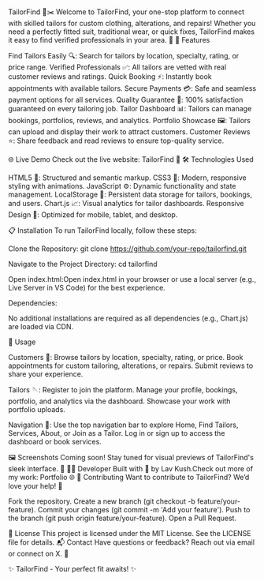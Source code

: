 TailorFind 🧵✂️
Welcome to TailorFind, your one-stop platform to connect with skilled tailors for custom clothing, alterations, and repairs! Whether you need a perfectly fitted suit, traditional wear, or quick fixes, TailorFind makes it easy to find verified professionals in your area. 🌟
🚀 Features

Find Tailors Easily 🔍: Search for tailors by location, specialty, rating, or price range.
Verified Professionals ✅: All tailors are vetted with real customer reviews and ratings.
Quick Booking ⚡: Instantly book appointments with available tailors.
Secure Payments 💳: Safe and seamless payment options for all services.
Quality Guarantee 🥇: 100% satisfaction guaranteed on every tailoring job.
Tailor Dashboard 📊: Tailors can manage bookings, portfolios, reviews, and analytics.
Portfolio Showcase 🖼️: Tailors can upload and display their work to attract customers.
Customer Reviews ⭐: Share feedback and read reviews to ensure top-quality service.

🌐 Live Demo
Check out the live website: TailorFind 🎉
🛠️ Technologies Used

HTML5 📄: Structured and semantic markup.
CSS3 🎨: Modern, responsive styling with animations.
JavaScript ⚙️: Dynamic functionality and state management.
LocalStorage 💾: Persistent data storage for tailors, bookings, and users.
Chart.js 📈: Visual analytics for tailor dashboards.
Responsive Design 📱: Optimized for mobile, tablet, and desktop.

📋 Installation
To run TailorFind locally, follow these steps:

Clone the Repository:
git clone https://github.com/your-repo/tailorfind.git


Navigate to the Project Directory:
cd tailorfind


Open index.html:Open index.html in your browser or use a local server (e.g., Live Server in VS Code) for the best experience.

Dependencies:

No additional installations are required as all dependencies (e.g., Chart.js) are loaded via CDN.



🎯 Usage

Customers 👗:
Browse tailors by location, specialty, rating, or price.
Book appointments for custom tailoring, alterations, or repairs.
Submit reviews to share your experience.


Tailors 🪡:
Register to join the platform.
Manage your profile, bookings, portfolio, and analytics via the dashboard.
Showcase your work with portfolio uploads.


Navigation 🧭:
Use the top navigation bar to explore Home, Find Tailors, Services, About, or Join as a Tailor.
Log in or sign up to access the dashboard or book services.



🖼️ Screenshots
Coming soon! Stay tuned for visual previews of TailorFind's sleek interface. 📸
👨‍💻 Developer
Built with 💖 by Lav Kush.Check out more of my work: Portfolio 🌐
🤝 Contributing
Want to contribute to TailorFind? We’d love your help! 🙌  

Fork the repository.
Create a new branch (git checkout -b feature/your-feature).
Commit your changes (git commit -m 'Add your feature').
Push to the branch (git push origin feature/your-feature).
Open a Pull Request.

📜 License
This project is licensed under the MIT License. See the LICENSE file for details.
📬 Contact
Have questions or feedback? Reach out via email or connect on X. 💬

✨ TailorFind - Your perfect fit awaits! ✨